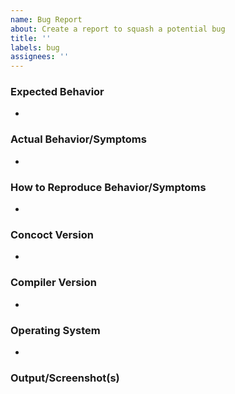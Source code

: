 ```yaml
---
name: Bug Report
about: Create a report to squash a potential bug
title: ''
labels: bug
assignees: ''
---
```


### Expected Behavior
* 

### Actual Behavior/Symptoms
* 

### How to Reproduce Behavior/Symptoms
* 

### Concoct Version
* 

### Compiler Version
* 

### Operating System
* 

### Output/Screenshot(s)


